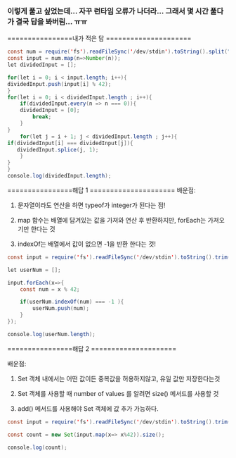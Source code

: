 ### 이렇게 풀고 싶었는데... 자꾸 런타임 오류가 나더라... 그래서 몇 시간 풀다가 결국 답을 봐버림... ㅠㅠ

================내가 적은 답 =====================

```Java Script
const num = require('fs').readFileSync('/dev/stdin').toString().split("\n").map(n =>n.trim()));
const input = num.map(n=>Number(n));
let dividedInput = [];

for(let i = 0; i < input.length; i++){
dividedInput.push(input[i] % 42);
}
for(let i = 0; i < dividedInput.length ; i++){
    if(dividedInput.every(n => n === 0)){
    dividedInput = [0];
        break;
    }
}
    for(let j = i + 1; j < dividedInput.length ; j++){
if(dividedInput[i] === dividedInput[j]){
   dividedInput.splice(j, 1);
    }
}
}
console.log(dividedInput.length);
```

================해답 1 =====================
배운점:

1. 문자열이라도 연산을 하면 typeof가 integer가 된다는 점!

2. map 함수는 배열에 담겨있는 값을 가져와 연산 후 반환하지만, forEach는 가져오기만 한다는 것

3. indexOf는 배열에서 값이 없으면 -1을 반환 한다는 것!

```Java Script
const input = require('fs').readFileSync('/dev/stdin').toString().trim().split("\n");

let userNum = [];

input.forEach(x=>{
    const num = x % 42;

    if(userNum.indexOf(num) === -1 ){
        userNum.push(num);
    }
});

console.log(userNum.length);
```

================해답 2 =====================

배운점:

1. Set 객체 내에서는 어떤 값이든 중복값을 허용하지않고, 유일 값만 저장한다는것

2. Set 객체를 사용할 때 number of values 를 알려면 size() 메서드를 사용할 것

3. add() 메서드를 사용해야 Set 객체에 값 추가 가능하다.

```Java Script
const input = require('fs').readFileSync('/dev/stdin').toString().trim().split("\n");

const count = new Set(input.map(x=> x%42)).size();

console.log(count);
```
